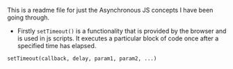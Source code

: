 This is a readme file for just the Asynchronous JS concepts I have been going through.

- Firstly `setTimeout()` is a functionality that is provided by the browser and is used in js scripts. It executes a particular block of code once after a specified time has elapsed.
```
setTimeout(callback, delay, param1, param2, ...)
```